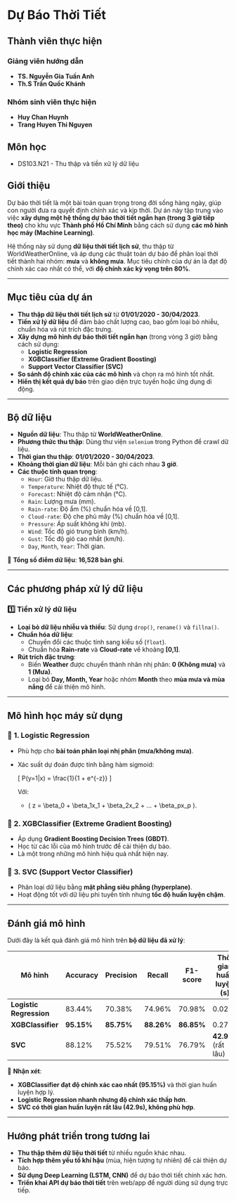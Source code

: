 # Dự Báo Thời Tiết

## Thành viên thực hiện

### **Giảng viên hướng dẫn**
- **TS. Nguyễn Gia Tuấn Anh**
- **Th.S Trần Quốc Khánh**

### **Nhóm sinh viên thực hiện**
- **Huy Chan Huynh**
- **Trang Huyen Thi Nguyen**

## Môn học
- DS103.N21 - Thu thập và tiền xử lý dữ liệu
## Giới thiệu

Dự báo thời tiết là một bài toán quan trọng trong đời sống hàng ngày, giúp con người đưa ra quyết định chính xác và kịp thời. Dự án này tập trung vào việc **xây dựng một hệ thống dự báo thời tiết ngắn hạn (trong 3 giờ tiếp theo)** cho khu vực **Thành phố Hồ Chí Minh** bằng cách sử dụng **các mô hình học máy (Machine Learning)**.

Hệ thống này sử dụng **dữ liệu thời tiết lịch sử**, thu thập từ WorldWeatherOnline, và áp dụng các thuật toán dự báo để phân loại thời tiết thành hai nhóm: **mưa** và **không mưa**. Mục tiêu chính của dự án là đạt độ chính xác cao nhất có thể, với **độ chính xác kỳ vọng trên 80%**.

---

## Mục tiêu của dự án

- **Thu thập dữ liệu thời tiết lịch sử** từ **01/01/2020 - 30/04/2023**.
- **Tiền xử lý dữ liệu** để đảm bảo chất lượng cao, bao gồm loại bỏ nhiễu, chuẩn hóa và rút trích đặc trưng.
- **Xây dựng mô hình dự báo thời tiết ngắn hạn** (trong vòng 3 giờ) bằng cách sử dụng:
  - **Logistic Regression**
  - **XGBClassifier (Extreme Gradient Boosting)**
  - **Support Vector Classifier (SVC)**
- **So sánh độ chính xác của các mô hình** và chọn ra mô hình tốt nhất.
- **Hiển thị kết quả dự báo** trên giao diện trực tuyến hoặc ứng dụng di động.

---

## Bộ dữ liệu

- **Nguồn dữ liệu**: Thu thập từ **WorldWeatherOnline**.
- **Phương thức thu thập**: Dùng thư viện `selenium` trong Python để crawl dữ liệu.
- **Thời gian thu thập**: **01/01/2020 - 30/04/2023**.
- **Khoảng thời gian dữ liệu**: Mỗi bản ghi cách nhau **3 giờ**.
- **Các thuộc tính quan trọng**:
  - `Hour`: Giờ thu thập dữ liệu.
  - `Temperature`: Nhiệt độ thực tế (°C).
  - `Forecast`: Nhiệt độ cảm nhận (°C).
  - `Rain`: Lượng mưa (mm).
  - `Rain-rate`: Độ ẩm (%) chuẩn hóa về [0,1].
  - `Cloud-rate`: Độ che phủ mây (%) chuẩn hóa về [0,1].
  - `Pressure`: Áp suất không khí (mb).
  - `Wind`: Tốc độ gió trung bình (km/h).
  - `Gust`: Tốc độ gió cao nhất (km/h).
  - `Day`, `Month`, `Year`: Thời gian.

📌 **Tổng số điểm dữ liệu**: **16,528 bản ghi**.

---

## Các phương pháp xử lý dữ liệu

### 1️⃣ **Tiền xử lý dữ liệu**
- **Loại bỏ dữ liệu nhiễu và thiếu**: Sử dụng `drop()`, `rename()` và `fillna()`.
- **Chuẩn hóa dữ liệu**:
  - Chuyển đổi các thuộc tính sang kiểu số (`float`).
  - Chuẩn hóa **Rain-rate** và **Cloud-rate** về khoảng **[0,1]**.
- **Rút trích đặc trưng**:
  - Biến **Weather** được chuyển thành nhãn nhị phân: **0 (Không mưa)** và **1 (Mưa)**.
  - Loại bỏ **Day, Month, Year** hoặc nhóm **Month** theo **mùa mưa và mùa nắng** để cải thiện mô hình.

---

## Mô hình học máy sử dụng

### 🔹 **1. Logistic Regression**
- Phù hợp cho **bài toán phân loại nhị phân (mưa/không mưa)**.
- Xác suất dự đoán được tính bằng hàm sigmoid:
  
  \[
  P(y=1|x) = \frac{1}{1 + e^{-z}}
  \]
  
  Với:
  - \( z = \beta_0 + \beta_1x_1 + \beta_2x_2 + ... + \beta_px_p \).

### 🔹 **2. XGBClassifier (Extreme Gradient Boosting)**
- Áp dụng **Gradient Boosting Decision Trees (GBDT)**.
- Học từ các lỗi của mô hình trước để cải thiện dự báo.
- Là một trong những mô hình hiệu quả nhất hiện nay.

### 🔹 **3. SVC (Support Vector Classifier)**
- Phân loại dữ liệu bằng **mặt phẳng siêu phẳng (hyperplane)**.
- Hoạt động tốt với dữ liệu phi tuyến tính nhưng **tốc độ huấn luyện chậm**.

---

## Đánh giá mô hình

Dưới đây là kết quả đánh giá mô hình trên **bộ dữ liệu đã xử lý**:

| Mô hình                | Accuracy | Precision | Recall | F1-score | Thời gian huấn luyện (s) |
|------------------------|----------|-----------|--------|---------|--------------------------|
| **Logistic Regression** | 83.44%   | 70.38%    | 74.96% | 70.98%  | 0.021                    |
| **XGBClassifier**      | **95.15%** | **85.75%** | **88.26%** | **86.85%** | 0.273                    |
| **SVC**               | 88.12%   | 75.52%    | 79.51% | 76.79%  | **42.912** (rất lâu)      |

📌 **Nhận xét**:
- **XGBClassifier đạt độ chính xác cao nhất (95.15%)** và thời gian huấn luyện hợp lý.
- **Logistic Regression nhanh nhưng độ chính xác thấp hơn**.
- **SVC có thời gian huấn luyện rất lâu (42.9s), không phù hợp**.

---

## Hướng phát triển trong tương lai

- **Thu thập thêm dữ liệu thời tiết** từ nhiều nguồn khác nhau.
- **Tích hợp thêm yếu tố khí hậu** (mùa, hiện tượng tự nhiên) để cải thiện dự báo.
- **Sử dụng Deep Learning (LSTM, CNN)** để dự báo thời tiết chính xác hơn.
- **Triển khai API dự báo thời tiết** trên web/app để người dùng sử dụng trực tiếp.
